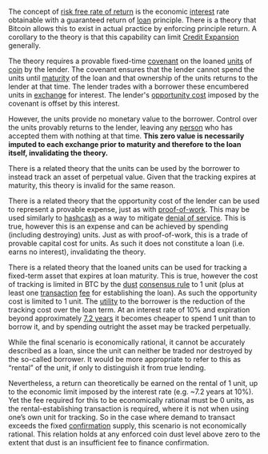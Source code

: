 The concept of [risk free rate of return](https://en.wikipedia.org/wiki/Risk-free_interest_rate) is the economic [interest](Glossary#interest) rate obtainable with a guaranteed return of [loan](Glossary#lend) principle. There is a theory that Bitcoin allows this to exist in actual practice by enforcing principle return. A corollary to the theory is that this capability can limit [Credit Expansion](https://github.com/libbitcoin/libbitcoin-system/wiki/Credit-Expansion-Fallacy) generally.

The theory requires a provable fixed-time [covenant](https://en.wikipedia.org/wiki/Covenant_(law)) on the loaned [units](Glossary#unit) of [coin](Glossary#coin) by the lender. The covenant ensures that the lender cannot spend the units until [maturity](https://en.wikipedia.org/wiki/Maturity_(finance)) of the loan and that ownership of the units returns to the lender at that time. The lender trades with a borrower these encumbered units in [exchange](Glossary#exchange) for interest. The lender's [opportunity cost](https://en.wikipedia.org/wiki/Opportunity_cost) imposed by the covenant is offset by this interest.

However, the units provide no monetary value to the borrower. Control over the units provably returns to the lender, leaving any [person](Glossary#person) who has accepted them with nothing at that time. **This zero value is necessarily imputed to each exchange prior to maturity and therefore to the loan itself, invalidating the theory.**

There is a related theory that the units can be used by the borrower to instead track an asset of perpetual value. Given that the tracking expires at maturity, this theory is invalid for the same reason.

There is a related theory that the opportunity cost of the lender can be used to represent a provable expense, just as with [proof-of-work](Glossary#proof). This may be used similarly to [hashcash](https://en.wikipedia.org/wiki/Hashcash) as a way to mitigate [denial of service](https://en.wikipedia.org/wiki/Denial-of-service_attack). This is true, however this is an expense and can be achieved by spending (including destroying) units. Just as with proof-of-work, this is a trade of provable capital cost for units. As such it does not constitute a loan (i.e. earns no interest), invalidating the theory.

There is a related theory that the loaned units can be used for tracking a fixed-term asset that expires at loan maturity. This is true, however the cost of tracking is limited in BTC by the [dust](Glossary#dust) [consensus rule](Glossary#rule) to 1 unit (plus at least one [transaction](Glossary#transaction) [fee](Glossary#fee) for establishing the loan). As such the opportunity cost is limited to 1 unit. The [utility](Glossary#utility) to the borrower is the reduction of the tracking cost over the loan term. At an interest rate of 10% and expiration beyond approximately [7.2 years](https://en.wikipedia.org/wiki/Rule_of_72) it becomes cheaper to spend 1 unit than to borrow it, and by spending outright the asset may be tracked perpetually. 

While the final scenario is economically rational, it cannot be accurately described as a loan, since the unit can neither be traded nor destroyed by the so-called borrower. It would be more appropriate to refer to this as “rental” of the unit, if only to distinguish it from true lending. 

Nevertheless, a return can theoretically be earned on the rental of 1 unit, up to the economic limit imposed by the interest rate (e.g. ~7.2 years at 10%). Yet the fee required for this to be economically rational must be 0 units, as the rental-establishing transaction is required, where it is not when using one’s own unit for tracking. So in the case where demand to transact exceeds the fixed [confirmation](Glossary#confirmation) supply, this scenario is not economically rational. This relation holds at any enforced coin dust level above zero to the extent that dust is an insufficient fee to finance confirmation.
